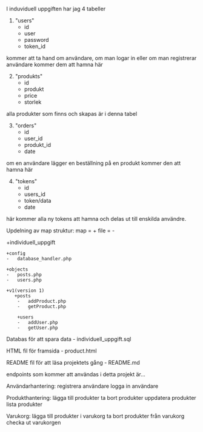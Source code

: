 I induviduell uppgiften har jag 4 tabeller

1. "users" 
    -   id
    -   user
    -   password
    -   token_id

kommer att ta hand om användare, om man logar in eller om man registrerar användare kommer dem att hamna här

2.  "produkts"
    -   id
    -   produkt
    -   price
    -   storlek

alla produkter som finns och skapas är i denna tabel

3.  "orders"
    -   id
    -   user_id
    -   produkt_id
    -   date

om en användare lägger en beställning på en produkt kommer den att hamna här

4.  "tokens"
    -   id
    -   users_id
    -   token/data
    -   date

här kommer alla ny tokens att hamna och delas ut till enskilda användre.


Updelning av map struktur:
map = +
file = -

+individuell_uppgift

    +config
    -   database_handler.php

    +objects
    -   posts.php
    -   users.php

    +v1(version 1)
       +posts
        -   addProduct.php
        -   getProduct.php
    
        +users
        -   addUser.php
        -   getUser.php
    
Databas för att spara data
    -   individuell_uppgift.sql

HTML fil för framsida
    -   product.html

README fil för att läsa projektets gång
    -   README.md


endpoints som kommer att användas i detta projekt är...

Användarhantering:
    registrera användare
    logga in användare 

Produkthantering:
    lägga till produkter
    ta bort produkter
    uppdatera produkter
    lista produkter

Varukorg:
    lägga till produkter i varukorg
    ta bort produkter från varukorg
    checka ut varukorgen


